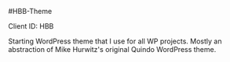 #HBB-Theme

Client ID: HBB

Starting WordPress theme that I use for all WP projects. Mostly an abstraction of Mike Hurwitz's original Quindo WordPress theme.
